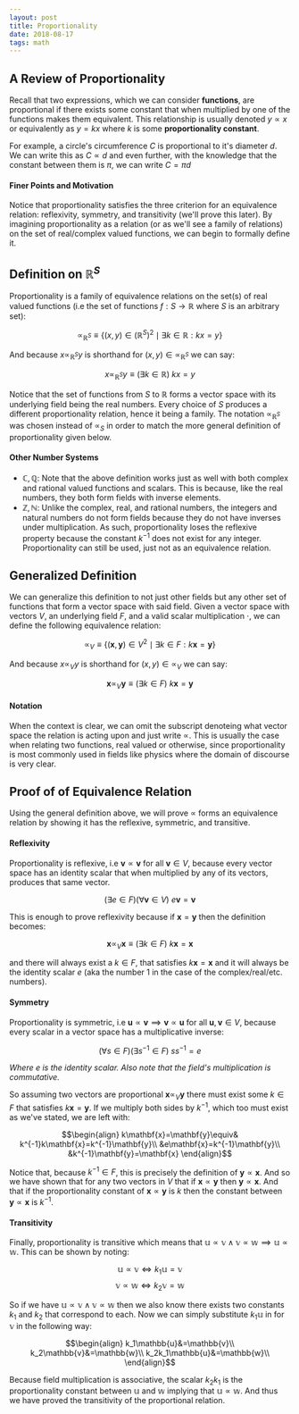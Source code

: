 ```yaml
---
layout: post
title: Proportionality
date: 2018-08-17
tags: math
---
```

## A Review of Proportionality
Recall that two expressions, which we can consider **functions**, are proportional if there exists some constant that when multiplied by one of the functions makes them equivalent. This relationship is usually denoted $y\propto x$ or equivalently as $y=kx$ where $k$ is some **proportionality constant**.

For example, a circle's circumference $C$ is proportional to it's diameter $d$. We can write this as $C\propto d$ and even further, with the knowledge that the constant between them is $\pi$, we can write $C=\pi d$

#### Finer Points and Motivation
Notice that proportionality satisfies the three criterion for an equivalence relation: reflexivity, symmetry, and transitivity (we'll prove this later). By imagining proportionality as a relation (or as we'll see a family of relations) on the set of real/complex valued functions, we can begin to formally define it.

## Definition on $\mathbb{R}^S$
Proportionality is a family of equivalence relations on the set(s) of real valued functions (i.e the set of functions $f:S\to\mathbb{R}$ where $S$ is an arbitrary set):

$$\propto_{\mathbb{R}^S}\equiv\{(x,y)\in(\mathbb{R}^S)^2\mid\exists k\in \mathbb{R}:kx=y\}$$

And because $x\propto_{\mathbb{R}^S}y$ is shorthand for $(x,y)\in\propto_{\mathbb{R}^S}$ we can say:

$$x\propto_{\mathbb{R}^S}y\equiv(\exists k\in \mathbb{R})\ kx=y$$

Notice that the set of functions from $S$ to $\mathbb{R}$ forms a vector space with its underlying field being the real numbers. Every choice of $S$ produces a different proportionality relation, hence it being a family. The notation $\propto_{\mathbb{R}^S}$ was chosen instead of $\propto_S$ in order to match the more general definition of proportionality given below.

#### Other Number Systems
- $\mathbb{C,Q}$: Note that the above definition works just as well with both complex and rational valued functions and scalars. This is because, like the real numbers, they both form fields with inverse elements.
- $\mathbb{Z,N}$: Unlike the complex, real, and rational numbers, the integers and natural numbers do not form fields because they do not have inverses under multiplication. As such, proportionality loses the reflexive property because the constant $k^{-1}$ does not exist for any integer. Proportionality can still be used, just not as an equivalence relation.

## Generalized Definition
We can generalize this definition to not just other fields but any other set of functions that form a vector space with said field. Given a vector space with vectors $V$, an underlying field $F$, and a valid scalar multiplication $\cdot$, we can define the following equivalence relation:

$$\propto_V\equiv\{(\mathbf{x},\mathbf{y})\in V^2\mid\exists k\in F:k\mathbf{x}=\mathbf{y}\}$$

And because $x\propto_Vy$ is shorthand for $(x,y)\in\propto_V$ we can say:

$$\mathbf{x}\propto_V \mathbf{y}\equiv(\exists k\in F)\ k\mathbf{x}=\mathbf{y}$$

#### Notation
When the context is clear, we can omit the subscript denoteing what vector space the relation is acting upon and just write $\propto$. This is usually the case when relating two functions, real valued or otherwise, since proportionality is most commonly used in fields like physics where the domain of discourse is very clear.

## Proof of of Equivalence Relation
Using the general definition above, we will prove $\propto$ forms an equivalence relation by showing it has the reflexive, symmetric, and transitive.

#### Reflexivity
Proportionality is reflexive, i.e $\mathbf{v}\propto \mathbf{v}$ for all $\mathbf{v}\in V$, because every vector space has an identity scalar that when multiplied by any of its vectors, produces that same vector.

$$(\exists e\in F)(\forall \mathbf{v}\in V)\ e\mathbf{v}=\mathbf{v}$$

This is enough to prove reflexivity because if $\mathbf{x}=\mathbf{y}$ then the definition becomes:

$$\mathbf{x}\propto_V \mathbf{x}\equiv(\exists k\in F)\ k\mathbf{x}=\mathbf{x}$$

and there will always exist a $k\in F$, that satisfies $k\mathbf{x}=\mathbf{x}$ and it will always be the identity scalar $e$ (aka the number $1$ in the case of the complex/real/etc. numbers).

#### Symmetry
Proportionality is symmetric, i.e $\mathbf{u}\propto \mathbf{v}\implies \mathbf{v}\propto \mathbf{u}$ for all $\mathbf{u},\mathbf{v}\in V$, because every scalar in a vector space has a multiplicative inverse:

$$(\forall s\in F)(\exists s^{-1}\in F)\ ss^{-1}=e$$

*Where $e$ is the identity scalar. Also note that the field's multiplication is commutative.*

So assuming two vectors are proportional $\mathbf{x}\propto_V \mathbf{y}$ there must exist some $k\in F$ that satisfies $k\mathbf{x}=\mathbf{y}$. If we multiply both sides by $k^{-1}$, which too must exist as we've stated, we are left with:

$$\begin{align}
k\mathbf{x}=\mathbf{y}\equiv& k^{-1}k\mathbf{x}=k^{-1}\mathbf{y}\\
&e\mathbf{x}=k^{-1}\mathbf{y}\\
&k^{-1}\mathbf{y}=\mathbf{x}
\end{align}$$

Notice that, because $k^{-1}\in F$, this is precisely the definition of $\mathbf{y}\propto \mathbf{x}$. And so we have shown that for any two vectors in $V$ that if $\mathbf{x}\propto \mathbf{y}$ then $\mathbf{y}\propto \mathbf{x}$. And that if the proportionality constant of $\mathbf{x}\propto \mathbf{y}$ is $k$ then the constant between $\mathbf{y}\propto \mathbf{x}$ is $k^{-1}$.

#### Transitivity
Finally, proportionality is transitive which means that $\mathbb{u}\propto\mathbb{v}\wedge\mathbb{v}\propto\mathbb{w}\implies\mathbb{u}\propto\mathbb{w}$. This can be shown by noting:

$$\mathbb{u}\propto\mathbb{v}\iff k_1\mathbb{u}=\mathbb{v}$$
$$\mathbb{v}\propto\mathbb{w}\iff k_2\mathbb{v}=\mathbb{w}$$

So if we have $\mathbb{u}\propto\mathbb{v}\wedge\mathbb{v}\propto\mathbb{w}$ then we also know there exists two constants $k_1$ and $k_2$ that correspond to each. Now we can simply substitute $k_1\mathbb{u}$ in for $\mathbb{v}$ in the following way:

$$\begin{align}
k_1\mathbb{u}&=\mathbb{v}\\
k_2\mathbb{v}&=\mathbb{w}\\
k_2k_1\mathbb{u}&=\mathbb{w}\\
\end{align}$$

Because field multiplication is associative, the scalar $k_2k_1$ is the proportionality constant between $\mathbb{u}$ and $\mathbb{w}$ implying that $\mathbb{u}\propto\mathbb{w}$. And thus we have proved the transitivity of the proportional relation.
